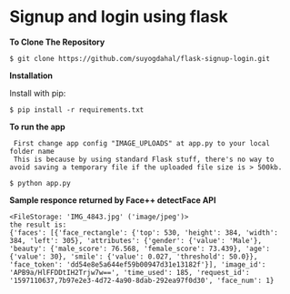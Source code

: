 # Signup and login using flask

**To Clone The Repository**
```
$ git clone https://github.com/suyogdahal/flask-signup-login.git
```

**Installation**

Install with pip:

```
$ pip install -r requirements.txt

```
**To run the app**
```
 First change app config "IMAGE_UPLOADS" at app.py to your local folder name
 This is because by using standard Flask stuff, there's no way to avoid saving a temporary file if the uploaded file size is > 500kb. 

$ python app.py 

```

**Sample responce returned by Face++ detectFace API**
```
<FileStorage: 'IMG_4843.jpg' ('image/jpeg')>
the result is:
{'faces': [{'face_rectangle': {'top': 530, 'height': 384, 'width': 384, 'left': 305}, 'attributes': {'gender': {'value': 'Male'}, 'beauty': {'male_score': 76.568, 'female_score': 73.439}, 'age': {'value': 30}, 'smile': {'value': 0.027, 'threshold': 50.0}}, 'face_token': 'dd54e8e5a644ef59b00947d31e13182f'}], 'image_id': 'APB9a/HlFFDDtIH2Trjw7w==', 'time_used': 185, 'request_id': '1597110637,7b97e2e3-4d72-4a90-8dab-292ea97f0d30', 'face_num': 1}
```
